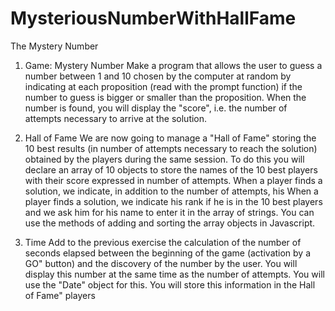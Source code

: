 # MysteriousNumberWithHallFame

The Mystery Number
 
 
1.  Game: Mystery Number 
Make a program that allows the user to guess a number between 1 and 10 chosen by the computer at random 
by indicating at each proposition (read with the prompt function) if the number to guess is bigger or smaller 
than the proposition. When the number is found, you will display the "score", i.e. the number of attempts 
necessary to arrive at the solution. 
 
2.  Hall of Fame 
We are now going to manage a "Hall of Fame" storing the 10 best results (in number of attempts 
necessary to reach the solution) obtained by the players during the same session. To do this you will 
declare an array of 10 objects to store the names of the 10 best players with their score expressed in 
number of attempts. When a player finds a solution, we indicate, in addition to the number of attempts, his 
When a player finds a solution, we indicate his rank if he is in the 10 best players and we ask him for his name to enter it in the array of strings. 
You can use the methods of adding and sorting the array objects in Javascript. 
 
3.  Time 
Add to the previous exercise the calculation of the number of seconds elapsed between the beginning of the game (activation by a 
GO" button) and the discovery of the number by the user. You will display this number at the same time as the 
number of attempts. You will use the "Date" object for this. You will store this information in the 
Hall of Fame" players 